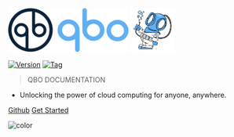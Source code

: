 <div class="qbo_cover">
<img class="cover_logo" src="img/qbo_250x150.svg" height="90px" />
<img id="cover_diver" src="img/diver_light.svg" height="90px" />
</div>  

[![Version](https://img.shields.io/badge/qbo-cloud-blue)](https://github.com/alexeadem/qbo-docs/blob/main/LICENSE)
[![Tag](https://img.shields.io/badge/prod-4.3.2--49c0db762-black)](https://github.com/alexeadem/qbo-docs/tags)


> QBO DOCUMENTATION
- Unlocking the power of cloud computing for anyone, anywhere.


[Github](https://github.com/alexeadem/qbo-docs/tree/main/docs) 
[Get Started](?id=overview) 

![color](#fff)

